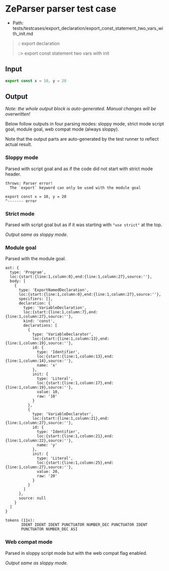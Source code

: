 # ZeParser parser test case

- Path: tests/testcases/export_declaration/export_const_statement_two_vars_with_init.md

> :: export declaration
>
> ::> export const statement two vars with init

## Input

`````js
export const x = 10, y = 20
`````

## Output

_Note: the whole output block is auto-generated. Manual changes will be overwritten!_

Below follow outputs in four parsing modes: sloppy mode, strict mode script goal, module goal, web compat mode (always sloppy).

Note that the output parts are auto-generated by the test runner to reflect actual result.

### Sloppy mode

Parsed with script goal and as if the code did not start with strict mode header.

`````
throws: Parser error!
  The `export` keyword can only be used with the module goal

export const x = 10, y = 20
^------- error
`````

### Strict mode

Parsed with script goal but as if it was starting with `"use strict"` at the top.

_Output same as sloppy mode._

### Module goal

Parsed with the module goal.

`````
ast: {
  type: 'Program',
  loc:{start:{line:1,column:0},end:{line:1,column:27},source:''},
  body: [
    {
      type: 'ExportNamedDeclaration',
      loc:{start:{line:1,column:0},end:{line:1,column:27},source:''},
      specifiers: [],
      declaration: {
        type: 'VariableDeclaration',
        loc:{start:{line:1,column:7},end:{line:1,column:27},source:''},
        kind: 'const',
        declarations: [
          {
            type: 'VariableDeclarator',
            loc:{start:{line:1,column:13},end:{line:1,column:19},source:''},
            id: {
              type: 'Identifier',
              loc:{start:{line:1,column:13},end:{line:1,column:14},source:''},
              name: 'x'
            },
            init: {
              type: 'Literal',
              loc:{start:{line:1,column:17},end:{line:1,column:19},source:''},
              value: 10,
              raw: '10'
            }
          },
          {
            type: 'VariableDeclarator',
            loc:{start:{line:1,column:21},end:{line:1,column:27},source:''},
            id: {
              type: 'Identifier',
              loc:{start:{line:1,column:21},end:{line:1,column:22},source:''},
              name: 'y'
            },
            init: {
              type: 'Literal',
              loc:{start:{line:1,column:25},end:{line:1,column:27},source:''},
              value: 20,
              raw: '20'
            }
          }
        ]
      },
      source: null
    }
  ]
}

tokens (11x):
       IDENT IDENT IDENT PUNCTUATOR NUMBER_DEC PUNCTUATOR IDENT
       PUNCTUATOR NUMBER_DEC ASI
`````


### Web compat mode

Parsed in sloppy script mode but with the web compat flag enabled.

_Output same as sloppy mode._
